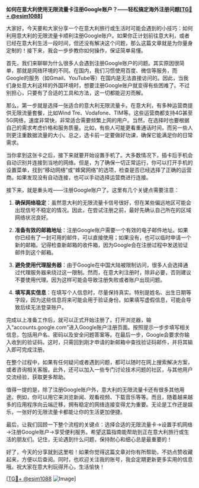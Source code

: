 **如何在意大利使用无限流量卡注册Google账户？——轻松搞定海外注册问题[[TG💪+ @esim1088](https://t.me/s/esim1088)]**

大家好，今天要和大家分享一个在意大利旅行或生活时可能会遇到的小技巧：如何利用意大利的无限流量卡顺利注册Google账户。如果你正计划前往意大利，或者已经在意大利生活一段时间，但还没有解决这个问题，那么这篇文章就是为你量身定制的！接下来，我会一步步教你如何操作，保证简单易懂。

首先，我们来聊聊为什么很多人会遇到注册Google账户的问题。其实原因很简单，那就是网络环境的不同。在国内，我们习惯使用百度、微信等服务，而Google的服务（如Gmail、YouTube等）在国内是无法直接访问的。因此，当我们身处意大利这样的外国环境时，想要注册Google账户就变得有些困难了。不过别担心，只要有了合适的工具和方法，这一切都能迎刃而解。

那么，第一步就是选择一张适合的意大利无限流量卡。在意大利，有多种运营商提供无限流量套餐，比如Wind Tre、Vodafone、TIM等。这些运营商都支持4G甚至5G网络，速度非常快，非常适合需要频繁上网的用户。当然，在选择时也要根据自己的需求考虑价格和服务质量。比如，有些人可能更看重通话时间，而另一些人则更注重数据流量的大小。总之，选卡前一定要做好功课，确保它能满足你的日常需求。

当你拿到这张卡之后，接下来就要开始设置手机了。大多数情况下，插卡后手机会自动识别并连接到当地的网络。但是，为了确保一切正常运行，你可以打开手机的设置菜单，找到“移动网络”或“蜂窝网络”的选项，检查是否已经选择了正确的运营商。如果发现没有自动连接，也可以手动选择运营商进行连接。

接下来，就是重头戏——注册Google账户了。这里有几个关键点需要注意：

1. **确保网络稳定**：虽然意大利的无限流量卡信号很好，但在某些偏远地区可能会出现信号不稳定的情况。因此，在尝试注册之前，最好先确认自己所在的区域网络状况良好。
   
2. **准备有效的邮箱地址**：注册Google账户需要一个有效的电子邮件地址。如果你已经有了一封可用的邮件，可以直接使用；如果没有，也可以临时申请一个新的邮箱。记得检查新邮箱的收件箱，因为Google会在注册过程中发送验证邮件到这个邮箱。

3. **避免使用代理服务器**：由于Google在中国大陆被限制访问，很多人会选择通过代理服务器来绕过这一限制。然而，在意大利注册时，除非必要，否则建议不要使用代理。因为这样可能会导致注册失败或者账户出现问题。

4. **填写真实信息**：在填写个人信息时，尽量保持真实。特别是姓名、出生日期等字段，因为这些信息将来可能会用于验证身份。如果填写虚假信息，可能会导致后续无法登录账户。

完成以上准备工作后，就可以正式开始注册了。打开浏览器，输入“accounts.google.com”进入Google账户注册页面。按照提示一步步填写相关信息，包括用户名、密码以及安全问题答案等。在最后一步，Google会要求你输入收到的验证码。这时，只需回到刚才申请的新邮箱中查找验证码邮件，并将其输入即可完成注册。

在整个过程中，如果有任何疑问或者遇到问题，都可以随时在网上搜索解决方案，或者咨询相关客服。此外，还可以加入一些专门讨论技术问题的社区，与其他用户交流经验，获取更多帮助。

值得一提的是，除了注册Google账户外，意大利的无限流量卡还有很多其他用途。例如，你可以用它来浏览新闻、观看视频、下载音乐等等。而且，随着越来越多的应用程序向云端迁移，拥有稳定的网络连接变得尤为重要。无论是工作还是娱乐，一张好的无限流量卡都能让你的生活更加便捷。

最后，让我们回顾一下整个流程的关键点：选择合适的无限流量卡→设置手机网络→注册Google账户→享受便利服务。希望这篇指南能帮助到正在意大利旅行或生活的朋友们。记住，无论遇到什么问题，保持耐心和细心总是最重要的！

好了，今天的分享就到这里啦！如果你觉得这篇文章对你有所帮助，不妨点赞收藏起来，方便以后查阅。同时，也欢迎关注我的账号，我会定期更新更多实用的信息哦。祝大家在意大利玩得开心，生活愉快！

[[TG💪+ @esim1088](https://t.me/s/esim1088) ![Image](https://i.postimg.cc/4NQfJmqS/Snipaste-2025-05-13-00-14-12.png)]
